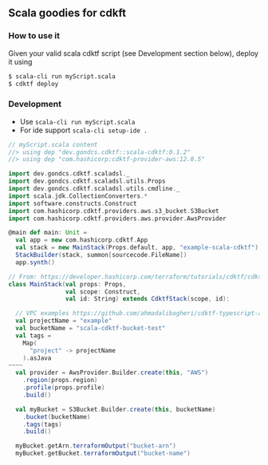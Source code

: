 ## Scala goodies for cdkft


### How to use it

Given your valid scala cdktf script (see Development section below), deploy it using

```bash
$ scala-cli run myScript.scala
$ cdktf deploy 
```

### Development

* Use `scala-cli run myScript.scala`
* For ide support `scala-cli setup-ide .`

```scala
// myScript.scala content
//> using dep "dev.gondcs.cdktf::scala-cdktf:0.1.2"
//> using dep "com.hashicorp:cdktf-provider-aws:12.0.5"

import dev.gondcs.cdktf.scaladsl._
import dev.gondcs.cdktf.scaladsl.utils.Props
import dev.gondcs.cdktf.scaladsl.utils.cmdline._
import scala.jdk.CollectionConverters.*
import software.constructs.Construct
import com.hashicorp.cdktf.providers.aws.s3_bucket.S3Bucket
import com.hashicorp.cdktf.providers.aws.provider.AwsProvider

@main def main: Unit =
  val app = new com.hashicorp.cdktf.App
  val stack = new MainStack(Props.default, app, "example-scala-cdktf")
  StackBuilder(stack, summon[sourcecode.FileName])
  app.synth()

// From: https://developer.hashicorp.com/terraform/tutorials/cdktf/cdktf-install
class MainStack(val props: Props,
                val scope: Construct,
                val id: String) extends CdktfStack(scope, id):

  // VPC examples https://github.com/ahmadalibagheri/cdktf-typescript-aws-vpc
  val projectName = "example"
  val bucketName = "scala-cdktf-bucket-test"
  val tags =
    Map(
      "project" -> projectName
    ).asJava
~~~~
  val provider = AwsProvider.Builder.create(this, "AWS")
    .region(props.region)
    .profile(props.profile)
    .build()

  val myBucket = S3Bucket.Builder.create(this, bucketName)
    .bucket(bucketName)
    .tags(tags)
    .build()

  myBucket.getArn.terraformOutput("bucket-arn")
  myBucket.getBucket.terraformOutput("bucket-name")  
```

